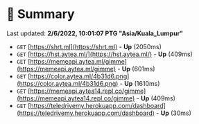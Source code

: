 # 📖 Summary
Last updated: **2/6/2022, 10:01:07 PTG "Asia/Kuala_Lumpur"**

- `GET` [https://shrt.ml](https://shrt.ml) - **Up** (2050ms)
- `GET` [https://hst.aytea.ml/](https://hst.aytea.ml/) - **Up** (409ms)
- `GET` [https://memeapi.aytea.ml/gimme](https://memeapi.aytea.ml/gimme) - **Up** (601ms)
- `GET` [https://color.aytea.ml/4b31d6.png](https://color.aytea.ml/4b31d6.png) - **Up** (1610ms)
- `GET` [https://memeapi.aytea14.repl.co/gimme](https://memeapi.aytea14.repl.co/gimme) - **Up** (409ms)
- `GET` [https://teledrivemy.herokuapp.com/dashboard](https://teledrivemy.herokuapp.com/dashboard) - **Up** (30ms)
